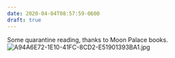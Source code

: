 ```yaml
---
date: 2020-04-04T08:57:59-0600
draft: true
---
```




Some quarantine reading, thanks to Moon Palace books. ![A94A6E72-1E10-41FC-8CD2-E51901393BA1.jpg](https://ianwhitney.micro.blog/uploads/2020/c3f239bdf0.jpg)



